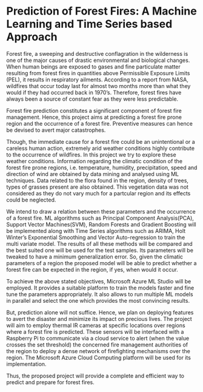 # Prediction of Forest Fires: A Machine Learning and Time Series based Approach

Forest fire, a sweeping and destructive conflagration in the wilderness is one of the major causes of drastic environmental and biological changes. When human beings are exposed to gases and fine particulate matter resulting from forest fires in quantities above Permissible Exposure Limits (PEL), it results in respiratory ailments. According to a report from NASA, wildfires that occur today last for almost two months more than what they would if they had occurred back in 1970’s. Therefore, forest fires have always been a source of constant fear as they were less predictable.

Forest fire prediction constitutes a significant component of forest fire management. Hence, this project aims at predicting a forest fire prone region and the occurrence of a forest fire. Preventive measures can hence be devised to avert major catastrophes.

Though, the immediate cause for a forest fire could be an unintentional or a careless human action, extremely arid weather conditions highly contribute to the occurrence of wildfires. In this project we try to explore these weather conditions. Information regarding the climatic condition of the forest fire prone regions, i.e. temperature, humidity, precipitation, speed and direction of wind are obtained by data mining and analysed using ML techniques. Data related to the flora found in the region, density of trees, types of grasses present are also obtained. This vegetation data was not considered as they do not vary much for a partcular region and its effects could be neglected.

We intend to draw a relation between these parameters and the occurrence of a forest fire. ML algorithms such as Principal Component Analysis(PCA), Support Vector Machines(SVM), Random Forests and Gradient Boosting will be implemented along with Time Series algorithms such as ARIMA, Holt Winter’s Exponential Smoothing and Vector Auto-regression to train the multi variate model. The results of all these methods will be compared and the best suited one will be used for the test samples. Its parameters will be tweaked to have a minimum generalization error. So, given the climatic parameters of a region the proposed model will be able to predict whether a forest fire can be expected in the region, if yes, when would it occur. 

To achieve the above stated objectives, Microsoft Azure ML Studio will be employed. It provides a suitable platform to train the models faster and fine tune the parameters appropriately. It also allows to run multiple ML models in parallel and select the one which provides the most convincing results.

But, prediction alone will not suffice. Hence, we plan on deploying features to avert the disaster and minimize its impact on precious lives. The project will aim to employ thermal IR cameras at specific locations over regions where a forest fire is predicted. These sensors will be interfaced with a Raspberry Pi to communicate via a cloud service to alert (when the value crosses the set threshold) the concerned fire management authorities of the region to deploy a dense network of firefighting mechanisms over the region. The Microsoft Azure Cloud Computing platform will be used for its implementation.

Thus, the proposed project will provide a complete and efficient way to predict and prepare for forest fires.
